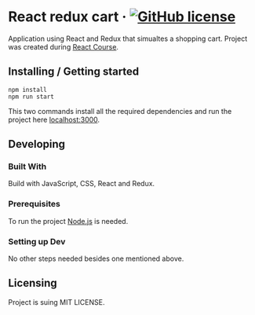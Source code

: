 # React redux cart &middot; [![GitHub license](https://img.shields.io/badge/license-MIT-blue.svg?style=flat-square)](https://github.com/Wawrzynn/react-redux-cart/blob/main/LICENSE)

Application using React and Redux that simualtes a shopping cart. Project was created during [React Course](https://www.udemy.com/course/react-the-complete-guide-incl-redux/).

## Installing / Getting started
```shell
npm install
npm run start
```

This two commands install all the required dependencies and run the project here [localhost:3000](http://localhost:3000/).

## Developing

### Built With
Build with JavaScript, CSS, React and Redux.

### Prerequisites
To run the project [Node.js](https://nodejs.org/en) is needed.

### Setting up Dev
No other steps needed besides one mentioned above.

## Licensing

Project is suing MIT LICENSE.
